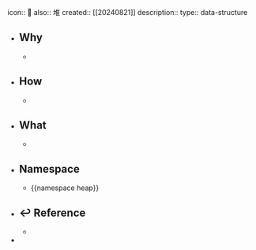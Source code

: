 icon:: 📄
also:: 堆
created:: [[20240821]]
description:: 
type:: data-structure

- ## Why
  -
- ## How
  -
- ## What
  -
- ## Namespace
  - {{namespace heap}}
- ## ↩ Reference
  -
-